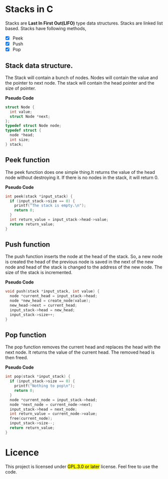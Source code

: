 # Stacks in C
Stacks are __Last In First Out(LIFO)__ type data structures. Stacks are linked list based. Stacks have following methods,

- [x] Peek
- [x] Push
- [x] Pop

## Stack data structure.
The Stack will contain a bunch of nodes. Nodes will contain the value and the pointer to next node. The stack will contain the head pointer and the size of pointer.

__Pseudo Code__
```c
struct Node {
  int value;
  struct Node *next;
};
typedef struct Node node;
typedef struct {
  node *head;
  int size;
} stack;
```
## Peek function
The peek function does one simple thing.It returns the value of the head node without destroying it. If there is no nodes in the stack, it will return 0.

__Pseudo Code__
```c
int peek(stack *input_stack) {
  if (input_stack->size == 0) {
    printf("The stack is empty.\n");
    return 0;
  }
  int return_value = input_stack->head->value;
  return return_value;
}
```
## Push function
The push function inserts the node at the head of the stack. So, a new node is created the head of the previous node is saved in the next of the new node and head of the stack
is changed to the address of the new node. The size of the stack is incremented.

__Pseudo Code__
```c
void push(stack *input_stack, int value) {
  node *current_head = input_stack->head;
  node *new_head = create_node(value);
  new_head->next = current_head;
  input_stack->head = new_head;
  input_stack->size++;
}
```
## Pop function
The pop function removes the current head and replaces the head with the next node. It returns the value of the current head. The removed head is then freed.

__Pseudo Code__
```c
int pop(stack *input_stack) {
  if (input_stack->size == 0) {
    printf("Nothing to pop\n");
    return 0;
  }
  node *current_node = input_stack->head;
  node *next_node = current_node->next;
  input_stack->head = next_node;
  int return_value = current_node->value;
  free(current_node);
  input_stack->size--;
  return return_value;
}
```
# Licence
This project is licensed under <mark>GPL.3.0 or later</mark> license. Feel free to use the code.
